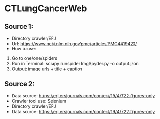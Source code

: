 # CTLungCancerWeb

## Source 1:
- Directory crawler/ERJ
- Url: https://www.ncbi.nlm.nih.gov/pmc/articles/PMC4419420/
- How to use:
1. Go to one/one/spiders
2. Run in Terminal: scrapy runspider ImgSpyder.py -o output.json
3. Output: image urls + title + caption

## Source 2:
- Data source: https://erj.ersjournals.com/content/19/4/722.figures-only
- Crawler tool use: Selenium
- Directory crawler/ERJ
- Data source: https://erj.ersjournals.com/content/19/4/722.figures-only

